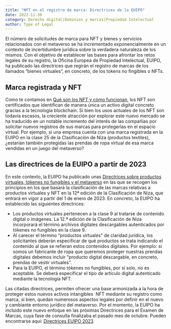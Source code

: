 ```yaml
---
title: "NFT en el registro de marca: Directrices de la EUIPO"
date: 2022-11-30
category: Derecho digital|Dominios y marcas|Propiedad Intelectual
author: Type of Legal
---
```


El número de solicitudes de marca para NFT y bienes y servicios relacionados con el metaverso se ha incrementado exponencialmente en un contexto de incertidumbre jurídica sobre la verdadera naturaleza de los mismos. Con el objetivo de establecer las bases para afrontar los retos legales de su registro, la Oficina Europea de Propiedad Intelectual, EUIPO,  ha publicado las directrices que regirán el registro de marcas de los llamados “bienes virtuales”, en concreto, de los tokens no fingibles o NFTs.

**Marca registrada y NFT**
--------------------------

Como te contamos en [Qué son los NFT y cómo funcionan](https://typeoflegal.com/que-son-los-nft-y-como-funcionan/ "Qué son los NFT y cómo funcionan"), los NFT son certificados que identifican de manera única un activo digital concreto gracias a la tecnología blockchain. Si bien los usos actuales de los NFT son todavía escasos, la creciente atracción por explorar este nuevo mercado se ha traducido en un notable incremento del interés de las compañías por solicitar nuevos registros de sus marcas para protegerlas en el espacio virtual. Por ejemplo, si una empresa cuenta con una marca registrada en la EUIPO en la clase 25 de la Clasificación de Niza (productos textiles), ¿estarían también protegidas las prendas de ropa virtual de esa marca vendidas en un juego del metaverso?

**Las directrices de la EUIPO a partir de 2023**
------------------------------------------------

En este contexto, la EUIPO ha publicado unas [Directrices sobre productos virtuales, tókenes no fungibles y el metaverso](https://euipo.europa.eu/ohimportal/es/news-newsflash/-/asset_publisher/JLOyNNwVxGDF/content/pt-virtual-goods-non-fungible-tokens-and-the-metaverse "Directrices sobre productos virtuales, tókenes no fungibles y el metaverso") en las que se recogen los principios en los que basará la clasificación de las marcas relativas a productos virtuales y NFT en la 12ª edición de la Clasificación de Niza, que entrará en vigor a partir del 1 de enero de 2023. En concreto, la EUIPO ha establecido las siguientes directrices:

*   Los productos virtuales pertenecen a la clase 9 al tratarse de contenido digital o imágenes. La 12.ª edición de la Clasificación de Niza incorporará el término archivos digitales descargables autenticados por tókenes no fungibles en la clase 9.
*   Al carecer el término “productos virtuales” de claridad jurídica, los solicitantes deberán especificar de qué productos se trata indicando el contenido al que se refieran estos contenidos digitales. Por ejemplo: si somos un fabricante de ropa que queremos proteger nuestras prendas digitales debemos incluir “producto digital descargable, en concreto, prendas de vestir virtuales”.
*   Para la EUIPO, el término tókenes no fungibles, por sí solo, no es aceptable. Se deberá especificar el tipo de artículo digital autenticado mediante la tecnología NFT.

Las citadas directrices, permiten ofrecer una base armonizada a la hora de proteger estos nuevos activos intangibles  NFT mediante su registro como marca, si bien, quedan numerosos aspectos legales por definir en el nuevo y cambiante entorno jurídico del metaverso. Por el momento, la EUIPO ha incluido este nuevo enfoque en las próximas Directrices para el Examen de Marcas, cuya fase de consulta finalizaba el pasado mes de octubre. Pueden encontrarse aquí: [Directrices EUIPO 2023](https://euipo.europa.eu/ohimportal/nl/draft-guidelines-2023 "Directrices EUIPO 2023")
